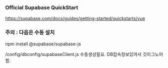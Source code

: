 ### Official Supabase QuickStart
https://supabase.com/docs/guides/getting-started/quickstarts/vue

### 주의 : 다음은 수동 설치
npm install @supabase/supabase-js 

/config/dbconfig/supabaseClient.js 수동생성필요. DB접속정보있어서 깃이그노어함.
 